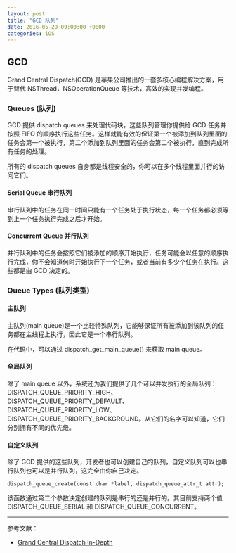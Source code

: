 ```yaml
---
layout: post
title: "GCD 队列"
date: 2016-05-29 09:00:00 +0800
categories: iOS
---
```

## GCD
Grand Central Dispatch(GCD) 是苹果公司推出的一套多核心编程解决方案，用于替代 NSThread，NSOperationQueue 等技术，高效的实现并发编程。

### Queues (队列)
GCD 提供 dispatch queues 来处理代码块，这些队列管理你提供给 GCD 任务并按照 FIFO 的顺序执行这些任务。这样就能有效的保证第一个被添加到队列里面的任务会第一个被执行，第二个添加到队列里面的任务会第二个被执行，直到完成所有任务的处理。

所有的 dispatch queues 自身都是线程安全的，你可以在多个线程里面并行的访问它们。

#### Serial Queue 串行队列
串行队列中的任务在同一时间只能有一个任务处于执行状态，每一个任务都必须等到上一个任务执行完成之后才开始。

#### Concurrent Queue 并行队列
并行队列中的任务会按照它们被添加的顺序开始执行，任务可能会以任意的顺序执行完成，你不会知道何时开始执行下一个任务，或者当前有多少个任务在执行。这些都是由 GCD 决定的。

### Queue Types (队列类型)

#### 主队列
主队列(main queue)是一个比较特殊队列，它能够保证所有被添加到该队列的任务都在主线程上执行，因此它是一个串行队列。

在代码中，可以通过  dispatch\_get\_main\_queue() 来获取 main queue。

#### 全局队列
除了 main queue 以外，系统还为我们提供了几个可以并发执行的全局队列：DISPATCH\_QUEUE\_PRIORITY\_HIGH、DISPATCH\_QUEUE\_PRIORITY\_DEFAULT、DISPATCH\_QUEUE\_PRIORITY\_LOW、DISPATCH\_QUEUE\_PRIORITY\_BACKGROUND。从它们的名字可以知道，它们分别拥有不同的优先级。

#### 自定义队列
除了 GCD 提供的这些队列，开发者也可以创建自己的队列，自定义队列可以也串行队列也可以是并行队列，这完全由你自己决定。

```
dispatch_queue_create(const char *label, dispatch_queue_attr_t attr);
```
该函数通过第二个参数决定创建的队列是串行的还是并行的。其目前支持两个值  DISPATCH\_QUEUE\_SERIAL 和 DISPATCH\_QUEUE\_CONCURRENT。

---
参考文献：

* [Grand Central Dispatch In-Depth](https://www.raywenderlich.com/60749/grand-central-dispatch-in-depth-part-1)